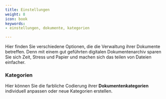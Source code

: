 ```yaml
---
title: Einstellungen
weight: 8
icon: book
keywords:
- einstellungen, dokumente, kategorien

---
```


Hier finden Sie verschiedene Optionen, die die Verwaltung ihrer Dokumente betreffen. Denn mit einem gut geführten digitalen Dokumentenarchiv sparen Sie sich Zeit, Stress und Papier und machen sich das teilen von Dateien einfacher. 

### Kategorien

Hier können Sie die farbliche Codierung ihrer **Dokumentenkategorien** individuell anpassen oder neue Kategorien erstellen. 